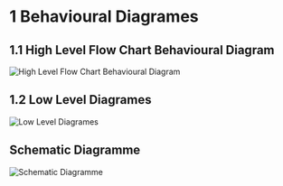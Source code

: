 # **1 Behavioural Diagrames**

## **1.1 High Level Flow Chart Behavioural Diagram**
![High Level Flow Chart Behavioural Diagram](https://user-images.githubusercontent.com/104084606/168463910-26c30278-7adf-4085-bf40-d94544aff2b3.jpeg)

## **1.2 Low Level Diagrames**
![Low Level Diagrames](https://user-images.githubusercontent.com/104084606/168463881-07b308c1-8a0b-4d03-a806-6077af18170e.jpeg)
## **Schematic Diagramme**
![Schematic Diagramme](https://user-images.githubusercontent.com/104084606/168463928-829bb6a6-0ea6-4804-a6b4-06e71b72f56e.jpeg)
